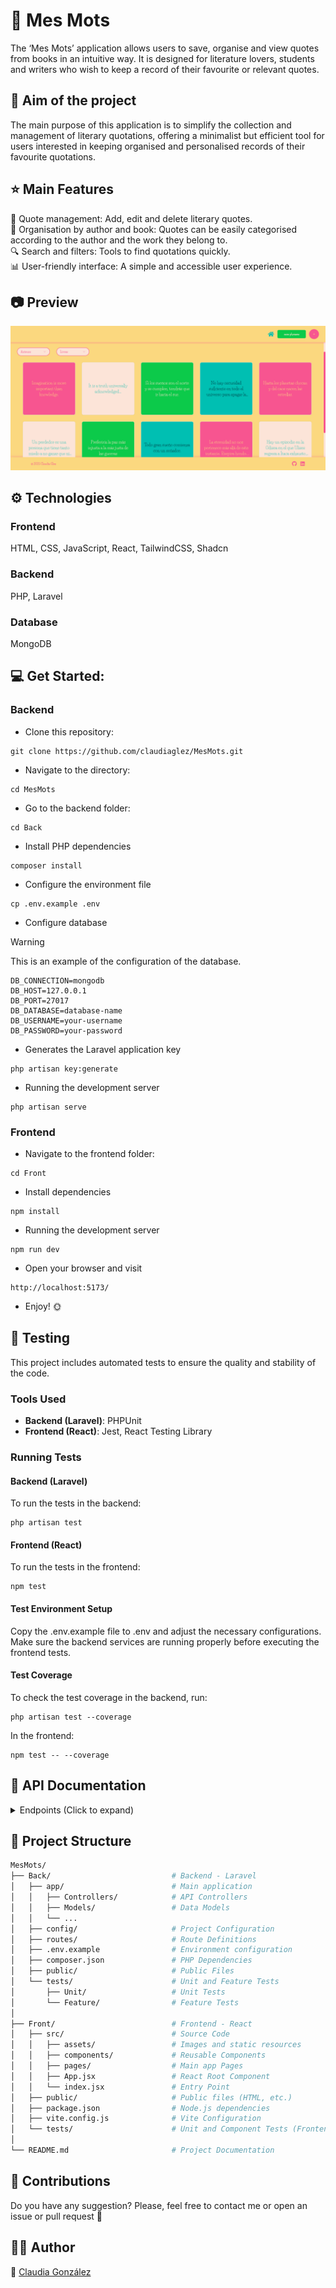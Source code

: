 # :open_book: Mes Mots <br>

The ‘Mes Mots’ application allows users to save, organise and view quotes from books in an intuitive way. It is designed for literature lovers, students and writers who wish to keep a record of their favourite or relevant quotes.

## 🎯 Aim of the project

The main purpose of this application is to simplify the collection and management of literary quotations, offering a minimalist but efficient tool for users interested in keeping organised and personalised records of their favourite quotations.

## :star: Main Features 

📝 Quote management: Add, edit and delete literary quotes.
<br>
📂 Organisation by author and book: Quotes can be easily categorised according to the author and the work they belong to.
<br>
🔍 Search and filters: Tools to find quotations quickly.
<br>
📊 User-friendly interface: A simple and accessible user experience.


## :camera: Preview
![imagen](Front/public/MesMotsCapture.png)


## ⚙️ Technologies

### Frontend 

HTML, CSS, JavaScript, React, TailwindCSS, Shadcn
<br>

### Backend

PHP, Laravel
<br>

### Database

MongoDB
<br>


## :computer: Get Started:

### Backend 

* Clone this repository:
```
git clone https://github.com/claudiaglez/MesMots.git
```

* Navigate to the directory:
```
cd MesMots
```

* Go to the backend folder:
```
cd Back
```

* Install PHP dependencies
```
composer install
```

* Configure the environment file
```
cp .env.example .env
```
* Configure database
> [!WARNING]
> This is an example of the configuration of the database.
```
DB_CONNECTION=mongodb
DB_HOST=127.0.0.1
DB_PORT=27017
DB_DATABASE=database-name
DB_USERNAME=your-username
DB_PASSWORD=your-password
```

* Generates the Laravel application key
```
php artisan key:generate
```

* Running the development server
```
php artisan serve
```

### Frontend

* Navigate to the frontend folder:
```
cd Front
```

* Install dependencies
```
npm install
```

* Running the development server
```
npm run dev
```

* Open your browser and visit
```
http://localhost:5173/
```

* Enjoy! :sun_with_face:

## :test_tube: Testing

This project includes automated tests to ensure the quality and stability of the code.

### Tools Used
- **Backend (Laravel)**: PHPUnit
- **Frontend (React)**: Jest, React Testing Library

### Running Tests

#### Backend (Laravel)
To run the tests in the backend:

```
php artisan test
```

#### Frontend (React)
To run the tests in the frontend:

```
npm test
```

#### Test Environment Setup
Copy the .env.example file to .env and adjust the necessary configurations.
Make sure the backend services are running properly before executing the frontend tests.

#### Test Coverage
To check the test coverage in the backend, run:

```
php artisan test --coverage
```

In the frontend:

```
npm test -- --coverage
```


## 📄 API Documentation

<details>
  <summary>Endpoints (Click to expand)</summary>

### Available Endpoints:

| Method | Endpoint           | Description                  |
|--------|--------------------|------------------------------|
| GET    | `/api/quotes`      | Retrieve all quotes          |
| POST   | `/api/quotes`      | Add a new quote              |
| PUT    | `/api/quotes/{id}` | Update a quote by ID         |
| DELETE | `/api/quotes/{id}` | Delete a quote by ID         |

#### Example Response (Success):
```json
{
  "id": "12345",
  "quote": "To be, or not to be.",
  "author": "William Shakespeare",
  "book": "Hamlet"
}

```

#### Example Response (Error):
```json
{
  "error": "Quote not found"
}

```



</details> 

## 📂 Project Structure

```bash
MesMots/
├── Back/                           # Backend - Laravel
│   ├── app/                        # Main application
│   │   ├── Controllers/            # API Controllers
│   │   ├── Models/                 # Data Models
│   │   └── ...
│   ├── config/                     # Project Configuration
│   ├── routes/                     # Route Definitions
│   ├── .env.example                # Environment configuration
│   ├── composer.json               # PHP Dependencies
│   ├── public/                     # Public Files
│   └── tests/                      # Unit and Feature Tests
│       ├── Unit/                   # Unit Tests
│       └── Feature/                # Feature Tests
│
├── Front/                          # Frontend - React
│   ├── src/                        # Source Code
│   │   ├── assets/                 # Images and static resources
│   │   ├── components/             # Reusable Components
│   │   ├── pages/                  # Main app Pages
│   │   ├── App.jsx                 # React Root Component
│   │   └── index.jsx               # Entry Point
│   ├── public/                     # Public files (HTML, etc.)
│   ├── package.json                # Node.js dependencies
│   ├── vite.config.js              # Vite Configuration
│   └── tests/                      # Unit and Component Tests (Frontend)
│
└── README.md                       # Project Documentation

```


## :open_hands: Contributions

Do you have any suggestion? Please, feel free to contact me or open an issue or pull request :star_struck:


 ## 👩‍💻 Author

🧡 [Claudia González](https://www.linkedin.com/in/claudiaglezgarcia/)<br>
